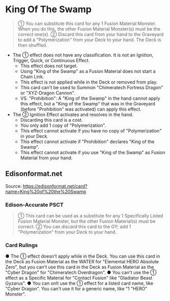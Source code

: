 # King Of The Swamp

> ① You can substitute this card for any 1 Fusion Material Monster. When you do this, the other Fusion Material Monster(s) must be the correct one(s). ② Discard this card from your hand to the Graveyard to add a "Polymerization" from your Deck to your hand. The Deck is then shuffled.

*   The ① effect does not have any classification. It is not an Ignition, Trigger, Quick, or Continuous Effect.
    *   This effect does not target.
    *   Using "King of the Swamp" as a Fusion Material does not start a Chain Link.
    *   This effect is not applied while in the Deck or removed from play.
    *   This card can't be used to Summon "Chimeratech Fortress Dragon" or "XYZ-Dragon Cannon".
    *   VS. "Prohibition": A "King of the Swamp" in the hand cannot apply this effect, but a "King of the Swamp" that was in the Graveyard (before "Prohibition" was activated) can apply this effect.
*   The ② Ignition Effect activates and resolves in the hand.
    *   Discarding this card is a cost.
    *   You only add 1 copy of "Polymerization".
    *   This effect cannot activate if you have no copy of "Polymerization" in your Deck.
    *   This effect cannot activate if "Prohibition" declares "King of the Swamp".
    *   This effect cannot activate if you use "King of the Swamp" as Fusion Material from your hand.

## Edisonformat.net

Source: https://edisonformat.net/card?name=King%20of%20the%20Swamp

### Edison-Accurate PSCT

> ① This card can be used as a substitute for any 1 Specifically Listed Fusion Material Monster,
> but the other Fusion Material(s) must be correct.
> ② You can discard this card to the GY; add 1 "Polymerization" from your Deck to your hand.

### Card Rulings

● The ① effect doesn't apply while in the Deck.
You can use this card in the Deck as Fusion Material as the WATER for "Elemental HERO Absolute Zero",
but you can't use this card in the Deck as Fusion Material as the "Cyber Dragon" for "Chimeratech Overdragon".
● You can't use the ① effect as a Specific Material for "Contact Fusion" like "Gladiator Beast Gyzarus".
● You can onlt use the ① effect for a listed card name, like "Cyber Dragon".
You can't use it for a generic name, like "1 "HERO" Monster".
            